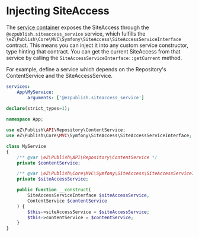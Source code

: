 # Injecting SiteAccess

The [service container](../../api/public_php_api.md#service-container) exposes the SiteAccess through the `@ezpublish.siteaccess_service` service, which fulfills the `\eZ\Publish\Core\MVC\Symfony\SiteAccess\SiteAccessServiceInterface` contract.
This means you can inject it into any custom service constructor, type hinting that contract.
You can get the current SiteAccess from that service by calling the `SiteAccessServiceInterface::getCurrent` method.
	
For example, define a service which depends on the Repository's ContentService and the SiteAccessService.

``` yaml
services:
    App\MyService:
        arguments: ['@ezpublish.siteaccess_service']
```

``` php
declare(strict_types=1);
	
namespace App;

use eZ\Publish\API\Repository\ContentService;
use eZ\Publish\Core\MVC\Symfony\SiteAccess\SiteAccessServiceInterface;

class MyService
{
    /** @var \eZ\Publish\API\Repository\ContentService */
    private $contentService;

    /** @var \eZ\Publish\Core\MVC\Symfony\SiteAccess\SiteAccessServiceInterface */
    private $siteAccessService;

    public function __construct(
        SiteAccessServiceInterface $siteAccessService,
        ContentService $contentService
    ) {
        $this->siteAccessService = $siteAccessService;
        $this->contentService = $contentService;
    }
}
```
